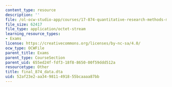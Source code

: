```yaml
---
content_type: resource
description: ''
file: /ol-ocw-studio-app/courses/17-874-quantitative-research-methods-multivariate-spring-2004/52af23e2aa349811491855bcaaaa87bb_final_874_data.dta
file_size: 62417
file_type: application/octet-stream
learning_resource_types:
- Exams
license: https://creativecommons.org/licenses/by-nc-sa/4.0/
ocw_type: OCWFile
parent_title: Exams
parent_type: CourseSection
parent_uid: 655ed24f-fdf3-18f8-8650-00f59ddd512a
resourcetype: Other
title: final_874_data.dta
uid: 52af23e2-aa34-9811-4918-55bcaaaa87bb
---
```


